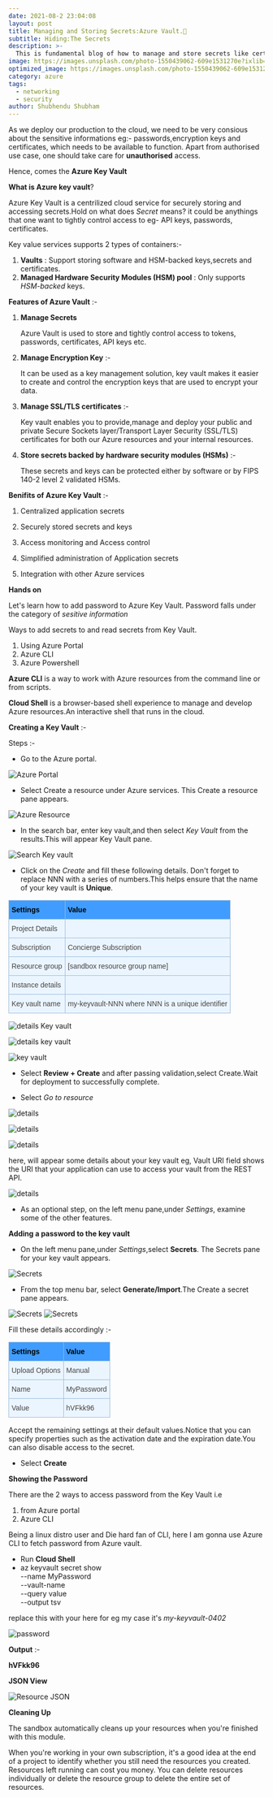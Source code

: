 ```yaml
---
date: 2021-08-2 23:04:08
layout: post
title: Managing and Storing Secrets:Azure Vault.🙆
subtitle: Hiding:The Secrets
description: >-
  This is fundamental blog of how to manage and store secrets like certificates, passwords using Azure vault .
image: https://images.unsplash.com/photo-1550439062-609e1531270e?ixlib=rb-1.2.1&ixid=MnwxMjA3fDB8MHxwaG90by1wYWdlfHx8fGVufDB8fHx8&auto=format&fit=crop&w=800&q=80
optimized_image: https://images.unsplash.com/photo-1550439062-609e1531270e?ixlib=rb-1.2.1&ixid=MnwxMjA3fDB8MHxwaG90by1wYWdlfHx8fGVufDB8fHx8&auto=format&fit=crop&w=800&q=80
category: azure
tags:
  - networking
  - security
author: Shubhendu Shubham
---
```


As we deploy our production to the cloud, we need to be very consious about the sensitive informations eg:- passwords,encryption keys and certificates, which needs to be available to function. Apart from authorised use case, one should take care for **unauthorised** access.

Hence, comes the **Azure Key Vault**

**What is Azure key vault**?

Azure Key Vault is a centrilized cloud service for securely storing and accessing secrets.Hold on what does _Secret_ means? it could be anythings that one want to tightly control access to eg- API keys, passwords, certificates.

Key value services supports 2 types of containers:-

1.  **Vaults** : Support storing software and HSM-backed keys,secrets and certificates.
2.  **Managed Hardware Security Modules (HSM) pool** : Only supports _HSM-backed_ keys.

**Features of Azure Vault** :-

1. **Manage Secrets**

   Azure Vault is used to store and tightly control access to tokens, passwords, certificates, API keys etc.

2. **Manage Encryption Key** :-

   It can be used as a key management solution, key vault makes it easier to create and control the encryption keys that are used to encrypt your data.

3. **Manage SSL/TLS certificates** :-

   Key vault enables you to provide,manage and deploy your public and private Secure Sockets layer/Transport Layer Security (SSL/TLS) certificates for both our Azure resources and your internal resources.

4. **Store secrets backed by hardware security modules (HSMs)** :-

   These secrets and keys can be protected either by software or by FIPS 140-2 level 2 validated HSMs.

**Benifits of Azure Key Vault** :-

1. Centralized application secrets

2. Securely stored secrets and keys

3. Access monitoring and Access control

4. Simplified administration of Application secrets

5. Integration with other Azure services

**Hands on**

Let's learn how to add password to Azure Key Vault. Password falls under the category of _sesitive information_

Ways to add secrets to and read secrets from Key Vault.

1. Using Azure Portal
2. Azure CLI
3. Azure Powershell

**Azure CLI** is a way to work with Azure resources from the command line or from scripts.

**Cloud Shell** is a browser-based shell experience to manage and develop Azure resources.An interactive shell that runs in the cloud.

**Creating a Key Vault** :-

Steps :-

- Go to the Azure portal.

![Azure Portal](/assets/img/a/01.jpg)

- Select Create a resource under Azure services. This Create a resource pane appears.

![Azure Resource ](/assets/img/a/one.jpg)

- In the search bar, enter key vault,and then select _Key Vault_ from the results.This will appear Key Vault pane.

![Search Key vault](/assets/img/a/2.jpg)

- Click on the _Create_ and fill these following details. Don't forget to replace NNN with a series of numbers.This helps ensure that the name of your key vault is **Unique**.

<style type="text/css">
.tg  {border-collapse:collapse;border-color:#9ABAD9;border-spacing:0;}
.tg td{background-color:#EBF5FF;border-color:#9ABAD9;border-style:solid;border-width:1px;color:#444;
  font-family:Arial, sans-serif;font-size:14px;overflow:hidden;padding:10px 5px;word-break:normal;}
.tg th{background-color:#409cff;border-color:#9ABAD9;border-style:solid;border-width:1px;color:#fff;
  font-family:Arial, sans-serif;font-size:14px;font-weight:normal;overflow:hidden;padding:10px 5px;word-break:normal;}
.tg .tg-0lax{text-align:left;vertical-align:top}
</style>
<table class="tg">
<thead>
  <tr>
    <th class="tg-0lax"><span style="font-weight:bold;color:#000">Settings</span></th>
    <th class="tg-0lax"><span style="font-weight:bold;color:#000">Value</span></th>
  </tr>
</thead>
<tbody>
  <tr>
    <td class="tg-0lax">Project Details</td>
    <td class="tg-0lax"></td>
  </tr>
  <tr>
    <td class="tg-0lax">Subscription</td>
    <td class="tg-0lax">Concierge Subscription</td>
  </tr>
  <tr>
    <td class="tg-0lax">Resource group</td>
    <td class="tg-0lax">[sandbox resource group name]</td>
  </tr>
  <tr>
    <td class="tg-0lax">Instance details</td>
    <td class="tg-0lax"></td>
  </tr>
  <tr>
    <td class="tg-0lax">Key vault name</td>
    <td class="tg-0lax">my-keyvault-NNN where NNN is a unique identifier</td>
  </tr>
</tbody>
</table>

![details Key vault ](/assets/img/a/3.jpg)

![details key vault ](/assets/img/a/4.jpg)

![key vault ](/assets/img/a/5.jpg)

- Select **Review + Create** and after passing validation,select Create.Wait for deployment to successfully complete.

- Select _Go to resource_

![details](/assets/img/a/6.jpg)

![details](/assets/img/a/7.jpg)

![details](/assets/img/a/8.jpg)

here, will appear some details about your key vault eg, Vault URI field shows the URI that your application can use to access your vault from the REST API.

![details](/assets/img/a/9.jpg)

- As an optional step, on the left menu pane,under _Settings_, examine some of the other features.

**Adding a password to the key vault**

- On the left menu pane,under _Settings_,select **Secrets**. The Secrets pane for your key vault appears.

![Secrets](/assets/img/a/11.jpg)

- From the top menu bar, select **Generate/Import**.The Create a secret pane appears.

![Secrets](/assets/img/a/10.jpg)
![Secrets](/assets/img/a/12.jpg)

Fill these details accordingly :-

<style type="text/css">
.tg  {border-collapse:collapse;border-color:#9ABAD9;border-spacing:0;}
.tg td{background-color:#EBF5FF;border-color:#9ABAD9;border-style:solid;border-width:1px;color:#444;
  font-family:Arial, sans-serif;font-size:14px;overflow:hidden;padding:10px 5px;word-break:normal;}
.tg th{background-color:#409cff;border-color:#9ABAD9;border-style:solid;border-width:1px;color:#fff;
  font-family:Arial, sans-serif;font-size:14px;font-weight:normal;overflow:hidden;padding:10px 5px;word-break:normal;}
.tg .tg-0lax{text-align:left;vertical-align:top}
</style>
<table class="tg">
<thead>
  <tr>
    <th class="tg-0lax"><span style="font-weight:bold;color:#000">Settings</span></th>
    <th class="tg-0lax"><span style="font-weight:bold;color:#000">Value</span></th>
  </tr>
</thead>
<tbody>
  <tr>
    <td class="tg-0lax">Upload Options</td>
    <td class="tg-0lax">Manual</td>
  </tr>
  <tr>
    <td class="tg-0lax">Name</td>
    <td class="tg-0lax">MyPassword</td>
  </tr>
  <tr>
    <td class="tg-0lax">Value</td>
    <td class="tg-0lax">hVFkk96</td>
  </tr>
</tbody>
</table>

Accept the remaining settings at their default values.Notice that you can specify properties such as the activation date and the expiration date.You can also disable access to the secret.

- Select **Create**

**Showing the Password**

There are the 2 ways to access password from the Key Vault i.e

1. from Azure portal
2. Azure CLI

Being a linux distro user and Die hard fan of CLI, here I am gonna use Azure CLI to fetch password from Azure vault.

- Run **Cloud Shell**
- az keyvault secret show \
  --name MyPassword \
  --vault-name <my-keyvault-NNN> \
  --query value \
  --output tsv

**<my-keyvault-NNN>** replace this with your here for eg my case it's _my-keyvault-0402_

![password](/assets/img/a/13.jpg)

**Output** :-

**hVFkk96**

**JSON View**

![Resource JSON](/assets/img/a/14.jpg)

**Cleaning Up**

The sandbox automatically cleans up your resources when you're finished with this module.

When you're working in your own subscription, it's a good idea at the end of a project to identify whether you still need the resources you created. Resources left running can cost you money. You can delete resources individually or delete the resource group to delete the entire set of resources.
